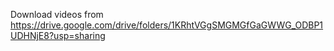 Download videos from https://drive.google.com/drive/folders/1KRhtVGgSMGMGfGaGWWG_ODBP1UDHNjE8?usp=sharing
